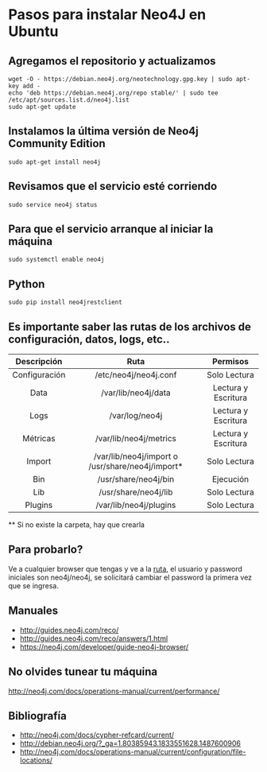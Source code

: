 # Pasos para instalar Neo4J en Ubuntu

## Agregamos el repositorio y actualizamos
```
wget -O - https://debian.neo4j.org/neotechnology.gpg.key | sudo apt-key add -
echo 'deb https://debian.neo4j.org/repo stable/' | sudo tee /etc/apt/sources.list.d/neo4j.list
sudo apt-get update
```

## Instalamos la última versión de Neo4j Community Edition
```
sudo apt-get install neo4j
```

## Revisamos que el servicio esté corriendo
```
sudo service neo4j status
```

## Para que el servicio arranque al iniciar la máquina
```
sudo systemctl enable neo4j
```
## Python
```
sudo pip install neo4jrestclient
```

## Es importante saber las rutas de los archivos de configuración, datos, logs, etc..
| Descripción | Ruta| Permisos |
| :---------------:|:-------------:|:------------:|
| Configuración | /etc/neo4j/neo4j.conf | Solo Lectura | 
| Data | /var/lib/neo4j/data | Lectura y Escritura |
| Logs | /var/log/neo4j | Lectura y Escritura |
| Métricas | /var/lib/neo4j/metrics | Lectura y Escritura |
| Import | /var/lib/neo4j/import  o /usr/share/neo4j/import*| Solo Lectura |
| Bin | /usr/share/neo4j/bin | Ejecución |
| Lib | /usr/share/neo4j/lib | Solo Lectura |
| Plugins | /var/lib/neo4j/plugins | Solo Lectura |

** Si no existe la carpeta, hay que crearla
## Para probarlo?
Ve a cualquier browser que tengas y ve a la [ruta](http://localhost:7474), el usuario y password iniciales son neo4j/neo4j, se solicitará cambiar el password la primera vez que se ingresa.

## Manuales
* http://guides.neo4j.com/reco/
* http://guides.neo4j.com/reco/answers/1.html
* https://neo4j.com/developer/guide-neo4j-browser/

## No olvides tunear tu máquina
http://neo4j.com/docs/operations-manual/current/performance/

## Bibliografía
* http://neo4j.com/docs/cypher-refcard/current/
* http://debian.neo4j.org/?_ga=1.80385943.1833551628.1487600906
* http://neo4j.com/docs/operations-manual/current/configuration/file-locations/
